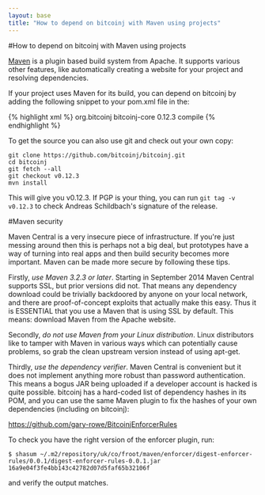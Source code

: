 ```yaml
---
layout: base
title: "How to depend on bitcoinj with Maven using projects"
---
```


#How to depend on bitcoinj with Maven using projects

[Maven](http://maven.apache.org/) is a plugin based build system from Apache. It supports various other features, like automatically creating a website for your project and resolving dependencies.

If your project uses Maven for its build, you can depend on bitcoinj by adding the following snippet to your pom.xml file in the:

{% highlight xml %}
  <dependencies>
    <dependency>
      <groupId>org.bitcoinj</groupId>
      <artifactId>bitcoinj-core</artifactId>
      <version>0.12.3</version>
      <scope>compile</scope>
    </dependency>
  </dependencies>
{% endhighlight %}

To get the source you can also use git and check out your own copy:

~~~
git clone https://github.com/bitcoinj/bitcoinj.git
cd bitcoinj
git fetch --all
git checkout v0.12.3
mvn install
~~~

This will give you v0.12.3. If PGP is your thing, you can run `git tag -v v0.12.3` to check Andreas Schildbach's signature of the release.

#Maven security

Maven Central is a very insecure piece of infrastructure. If you're just messing around then this is perhaps not a big deal, but prototypes have a way of turning into real apps and then build security becomes more important. Maven can be made more secure by following these tips.

Firstly, *use Maven 3.2.3 or later*. Starting in September 2014 Maven Central supports SSL, but prior versions did not. That means any dependency download could be trivially backdoored by anyone on your local network, and there are proof-of-concept exploits that actually make this easy. Thus it is ESSENTIAL that you use a Maven that is using SSL by default. This means: download Maven from the Apache website.

Secondly, *do not use Maven from your Linux distribution*. Linux distributors like to tamper with Maven in various ways which can potentially cause problems, so grab the clean upstream version instead of using apt-get.

Thirdly, *use the dependency verifier*. Maven Central is convenient but it does not implement anything more robust than password authentication. This means a bogus JAR being uploaded if a developer account is hacked is quite possible. bitcoinj has a hard-coded list of dependency hashes in its POM, and you can use the same Maven plugin to fix the hashes of your own dependencies (including on bitcoinj):

https://github.com/gary-rowe/BitcoinjEnforcerRules

To check you have the right version of the enforcer plugin, run:

~~~
$ shasum ~/.m2/repository/uk/co/froot/maven/enforcer/digest-enforcer-rules/0.0.1/digest-enforcer-rules-0.0.1.jar
16a9e04f3fe4bb143c42782d07d5faf65b32106f
~~~

and verify the output matches.
